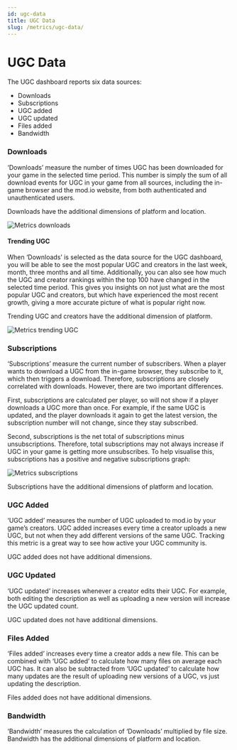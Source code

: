 ```yaml
---
id: ugc-data
title: UGC Data
slug: /metrics/ugc-data/
---
```


# UGC Data

The UGC dashboard reports six data sources:

* Downloads
* Subscriptions
* UGC added
* UGC updated
* Files added
* Bandwidth

### Downloads

‘Downloads’ measure the number of times UGC has been downloaded for your game in the selected time period. This number is simply the sum of all download events for UGC in your game from all sources, including the in-game browser and the mod.io website, from both authenticated and unauthenticated users. 

Downloads have the additional dimensions of platform and location. 

![Metrics downloads](images/downloads.png)


#### Trending UGC

When ‘Downloads’ is selected as the data source for the UGC dashboard, you will be able to see the most popular UGC and creators in the last week, month, three months and all time. Additionally, you can also see how much the UGC and creator rankings within the top 100 have changed in the selected time period. This gives you insights on not just what are the most popular UGC and creators, but which have experienced the most recent growth, giving a more accurate picture of what is popular right now. 

Trending UGC and creators have the additional dimension of platform. 

![Metrics trending UGC](images/trending.png)


### Subscriptions

‘Subscriptions’ measure the current number of subscribers. When a player wants to download a UGC from the in-game browser, they subscribe to it, which then triggers a download. Therefore, subscriptions are closely correlated with downloads. However, there are two important differences.

First, subscriptions are calculated per player, so will not show if a player downloads a UGC more than once. For example, if the same UGC is updated, and the player downloads it again to get the latest version, the subscription number will not change, since they stay subscribed. 

Second, subscriptions is the net total of subscriptions minus unsubscriptions. Therefore, total subscriptions may not always increase if UGC in your game is getting more unsubscribes. To help visualise this, subscriptions has a positive and negative subscriptions graph:

![Metrics subscriptions](images/subscriptions.png)


Subscriptions have the additional dimensions of platform and location. 

### UGC Added

‘UGC added’ measures the number of UGC uploaded to mod.io by your game’s creators. UGC added increases every time a creator uploads a new UGC, but not when they add different versions of the same UGC. Tracking this metric is a great way to see how active your UGC community is. 

UGC added does not have additional dimensions. 

### UGC Updated

‘UGC updated’ increases whenever a creator edits their UGC. For example, both editing the description as well as uploading a new version will increase the UGC updated count. 

UGC updated does not have additional dimensions. 

### Files Added

‘Files added’ increases every time a creator adds a new file. This can be combined with ‘UGC added’ to calculate how many files on average each UGC has. It can also be subtracted from ‘UGC updated’ to calculate how many updates are the result of uploading new versions of a UGC, vs just updating the description. 

Files added does not have additional dimensions. 

### Bandwidth

‘Bandwidth’ measures the calculation of ‘Downloads’ multiplied by file size. Bandwidth has the additional dimensions of platform and location. 
